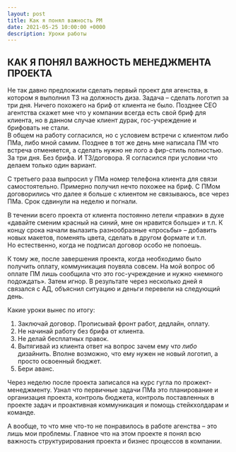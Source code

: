 ```yaml
---
layout: post
title: Как я понял важность PM
date: 2021-05-25 10:00:00 +0000
description: Уроки работы
---
```


## <span class="mark">КАК Я ПОНЯЛ ВАЖНОСТЬ МЕНЕДЖМЕНТА ПРОЕКТА</span>

Не так давно предложили сделать первый проект для агенства, в котором я выполнил ТЗ на должность диза. Задача – сделать логотип за три дня. Ничего похожего на бриф от клиента не было. Позднее CEO агентства скажет мне что у компании всегда есть свой бриф для клиента, но в данном случае клиент дурак, гос-учреждение и брифовать не стали.   
В общем на работу согласился, но с условием встречи с клиентом либо ПМа, либо мной самим. Позднее в тот же день мне написала ПМ что встреча отменяется, а сделать нужно не лого а фир-стиль полностью. За три дня. Без брифа. И ТЗ/договора. Я согласился при условии что делаем только один вариант. 

С третьего раза выпросил у ПМа номер телефона клиента для связи самостоятельно. Примерно получил нечто похожее на бриф. С ПМом договорились что далее я больше с клиентом не связываюсь, все через ПМа. Срок сдвинули на неделю и погнали. 

В течении всего проекта от клиента постоянно летели «правки» в духе «давайте сменим красный на синий, мне он нравится больше» и т.п. К концу срока начали вылазить разнообразные «просьбы» – добавить новых макетов, поменять цвета, сделать в другом формате и т.п.   
Но естественно, когда не подписал договор особо не попоешь. 

К тому же, после завершения проекта, когда необходимо было получить оплату, коммуникация поувяла совсем. На мой вопрос об оплате ПМ лишь сообщила что это гос-учреждение и нужно «немного подождать». Затем игнор. В результате через несколько дней я связался с АД, объяснил ситуацию и деньги перевели на следующий день. 


Какие уроки вынес по итогу:
1. Заключай договор. Прописывай фронт работ, дедлайн, оплату.
2. Не начинай работу без брифа от клиента.
3. Не делай бесплатных правок. 
4. Вытягивай из клиента ответ на вопрос зачем ему *что либо* дизайнить. Вполне возможно, что ему нужен не новый логотип, а просто освоенный бюджет. 
5. Бери аванс. 

Через неделю после проекта записался на курс гугла по прожект-менеджменту. Узнал что первичные задачи ПМа это планирование и организация проекта, контроль бюджета, контроль поставленных в проекте задач и проактивная коммуникация и помощь стейкхолдарам и команде. 

А вообще, то что мне что-то не понравилось в работе агенства – это лишь мои проблемы. Главное что на этом проекте я понял всю важность структурирования проекта и бизнес процессов в компании.
